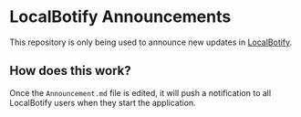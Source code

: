 ﻿# LocalBotify Announcements

This repository is only being used to announce new updates in [LocalBotify](https://github.com/DinoscapeProgramming/LocalBotify).

## How does this work?

Once the `Announcement.md` file is edited, it will push a notification to all LocalBotify users when they start the application.
